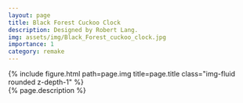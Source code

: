 ```yaml
---
layout: page
title: Black Forest Cuckoo Clock
description: Designed by Robert Lang.
img: assets/img/Black_Forest_cuckoo_clock.jpg
importance: 1
category: remake
---
```


<div class="row">
    <div class="col-sm mt-3 mt-md-0">
        {% include figure.html path=page.img title=page.title class="img-fluid rounded z-depth-1" %}
    </div>
</div>
<div class="caption">
    {% page.description %}
</div>
